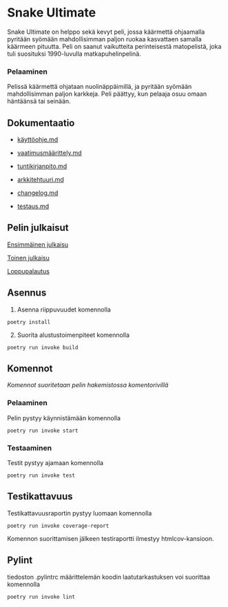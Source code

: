 

# Snake Ultimate

Snake Ultimate on helppo sekä kevyt peli, jossa käärmettä ohjaamalla pyritään syömään mahdollisimman paljon ruokaa kasvattaen samalla käärmeen pituutta. Peli on saanut vaikutteita perinteisestä matopelistä, joka tuli suosituksi 1990-luvulla matkapuhelinpelinä.

### Pelaaminen
Pelissä käärmettä ohjataan nuolinäppäimillä, ja pyritään syömään mahdollisimman paljon karkkeja. Peli päättyy, kun pelaaja osuu omaan häntäänsä tai seinään.

## Dokumentaatio

- [käyttöohje.md](dokumentaatio/käyttöohje.md)

- [vaatimusmäärittely.md](dokumentaatio/vaatimusmäärittely.md)

- [tuntikirjanpito.md](dokumentaatio/tuntikirjanpito.md)

- [arkkitehtuuri.md](dokumentaatio/arkkitehtuuri.md)

- [changelog.md](dokumentaatio/changelog.md)

- [testaus.md](dokumentaatio/testaus.md)

## Pelin julkaisut
[Ensimmäinen julkaisu](https://github.com/SuperTLP/ot-harjoitustyo/releases/tag/viikko5)

[Toinen julkaisu](https://github.com/SuperTLP/ot-harjoitustyo/releases/tag/viikko6)

[Loppupalautus](https://github.com/SuperTLP/ot-harjoitustyo/releases/tag/loppupalautus)

## Asennus

1. Asenna riippuvuudet komennolla
~~~
poetry install
~~~
2. Suorita alustustoimenpiteet komennolla
~~~
poetry run invoke build
~~~

## Komennot

*Komennot suoritetaan pelin hakemistossa komentorivillä*

### Pelaaminen
Pelin pystyy käynnistämään komennolla
~~~
poetry run invoke start
~~~

### Testaaminen
Testit pystyy ajamaan komennolla
~~~
poetry run invoke test
~~~

## Testikattavuus
Testikattavuusraportin pystyy luomaan komennolla
~~~
poetry run invoke coverage-report
~~~
Komennon suorittamisen jälkeen testiraportti ilmestyy htmlcov-kansioon.

## Pylint

tiedoston .pylintrc määrittelemän koodin laatutarkastuksen voi suorittaa komennolla
~~~
poetry run invoke lint
~~~


